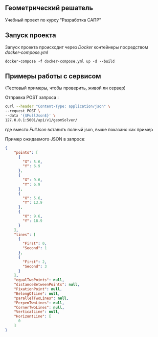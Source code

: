 ## Геометрический решатель

Учебный проект по курсу "Разработка САПР"

## Запуск проекта

Запуск проекта происходит через *Docker* контейнеры посредством *docker-compose.yml*
```
docker-compose -f docker-compose.yml up -d --build
```
## Примеры работы с сервисом
(Тестовый примеры, чтобы проверить, живой ли сервер)

Отправка POST запроса :
```bash
curl --header "Content-Type: application/json" \
--request POST \
--data '{$FullJson$}' \
127.0.0.1:5001/api/v1/geomSolver/
```
где вместо *$FullJson$* вставить полный json, выше показано как пример

Пример ожидаемого JSON в запросе:
```json
{
    "points": [
      {
        "X": 5.6,
        "Y": 6.9
      },
      {
        "X": 9.6,
        "Y": 6.9
      },
      {
        "X": 5.6,
        "Y": 13.9
      },
      {
        "X": 9.6,
        "Y": 18.9
      }
    ],
    "lines": [
      {
        "First": 0,
        "Second": 1
      },
      {
        "First": 2,
        "Second": 3
      }
    ],
    "equalTwoPoints": null,
    "distanceBetweenPoints": null,
    "FixationPoint": null,
    "BelongOfLine": null,
    "parallelTwoLines": null,
    "PerpenTwoLines": null,
    "CornerTwoLines": null,
    "VerticalLine": null,
    "HorizontLine": [
      0
    ]
}
```